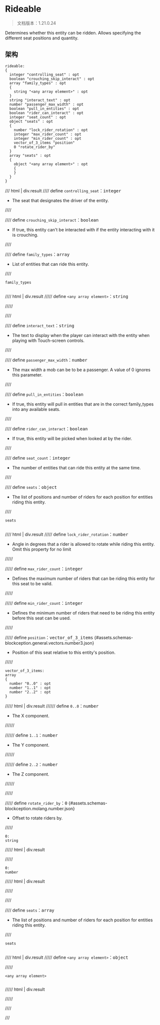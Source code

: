 # Rideable

> 文档版本：1.21.0.24

Determines whether this entity can be ridden. Allows specifying the different seat positions and quantity.

## 架构

```mcschema
rideable:
{
  integer "controlling_seat" : opt
  boolean "crouching_skip_interact" : opt
  array "family_types" : opt
  {
    string "<any array element>" : opt
  }
  string "interact_text" : opt
  number "passenger_max_width" : opt
  boolean "pull_in_entities" : opt
  boolean "rider_can_interact" : opt
  integer "seat_count" : opt
  object "seats" : opt
  {
    number "lock_rider_rotation" : opt
    integer "max_rider_count" : opt
    integer "min_rider_count" : opt
    vector_of_3_items "position"
    0 "rotate_rider_by"
  }
  array "seats" : opt
  {
    object "<any array element>" : opt
    {
    }
  }
}

```

/// html | div.result
//// define
`controlling_seat`：<samp>integer</samp>

- The seat that designates the driver of the entity.


////


//// define
`crouching_skip_interact`：<samp>boolean</samp>

- If true, this entity can't be interacted with if the entity interacting with it is crouching.


////


//// define
`family_types`：<samp>array</samp>

- List of entities that can ride this entity.


////

<div class="language-text highlight"><span class="filename"><code>family_types</code></span><pre id="__code_1"><span></span></pre></div>

//// html | div.result
///// define
`<any array element>`：<samp>string</samp>


/////


////


//// define
`interact_text`：<samp>string</samp>

- The text to display when the player can interact with the entity when playing with Touch-screen controls.


////


//// define
`passenger_max_width`：<samp>number</samp>

- The max width a mob can be to be a passenger. A value of 0 ignores this parameter.


////


//// define
`pull_in_entities`：<samp>boolean</samp>

- If true, this entity will pull in entities that are in the correct family_types into any available seats.


////


//// define
`rider_can_interact`：<samp>boolean</samp>

- If true, this entity will be picked when looked at by the rider.


////


//// define
`seat_count`：<samp>integer</samp>

- The number of entities that can ride this entity at the same time.


////


//// define
`seats`：<samp>object</samp>

- The list of positions and number of riders for each position for entities riding this entity.


////

<div class="language-text highlight"><span class="filename"><code>seats</code></span><pre id="__code_1"><span></span></pre></div>

//// html | div.result
///// define
`lock_rider_rotation`：<samp>number</samp>

- Angle in degrees that a rider is allowed to rotate while riding this entity. Omit this property for no limit


/////


///// define
`max_rider_count`：<samp>integer</samp>

- Defines the maximum number of riders that can be riding this entity for this seat to be valid.


/////


///// define
`min_rider_count`：<samp>integer</samp>

- Defines the minimum number of riders that need to be riding this entity before this seat can be used.


/////


///// define
`position`：<samp>vector_of_3_items</samp> {#assets.schemas-blockception.general.vectors.number3.json}

- Position of this seat relative to this entity's position.


/////

```mcschema
vector_of_3_items:
array
{
  number "0..0" : opt
  number "1..1" : opt
  number "2..2" : opt
}

```

///// html | div.result
////// define
`0..0`：<samp>number</samp>

- The X component.


//////


////// define
`1..1`：<samp>number</samp>

- The Y component.


//////


////// define
`2..2`：<samp>number</samp>

- The Z component.


//////


/////



///// define
`rotate_rider_by`：<samp>0</samp> {#assets.schemas-blockception.molang.number.json}

- Offset to rotate riders by.


/////

```mcschema
0:
string

```

///// html | div.result

/////


```mcschema
0:
number

```

///// html | div.result

/////




////


//// define
`seats`：<samp>array</samp>

- The list of positions and number of riders for each position for entities riding this entity.


////

<div class="language-text highlight"><span class="filename"><code>seats</code></span><pre id="__code_1"><span></span></pre></div>

//// html | div.result
///// define
`<any array element>`：<samp>object</samp>


/////

<div class="language-text highlight"><span class="filename"><code>&lt;any array element&gt;</code></span><pre id="__code_1"><span></span></pre></div>

///// html | div.result

/////


////



///

